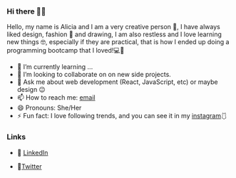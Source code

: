 ### Hi there 🙋‍♀️


Hello, my name is Alicia and I am a very creative person 🎨, I have always liked design, fashion 👘 and drawing, I am also restless and I love learning new things 🤓, especially if they are practical, that is how I ended up doing a programming bootcamp that I loved!💻💖



- 🌱 I’m currently learning ...
- 👯 I’m looking to collaborate on on new side projects.
- 💬 Ask me about web development (React, JavaScript, etc) or maybe design 😉
- 📫 How to reach me: [email](alicaapadron@gmail.com)
- 😄 Pronouns: She/Her
- ⚡ Fun fact: I love following trends, and you can see it in my [instagram](https://www.instagram.com/aliciaapadron/?utm_content=historias-amor-2020&utm_source=madridsecreto&utm_medium=post&utm_term=cta5)🩱



### Links


- 🦄 [LinkedIn](https://www.linkedin.com/in/aliciapadronpasquin/)

- 🦚[Twitter](https://twitter.com/aliciaapadronp)
